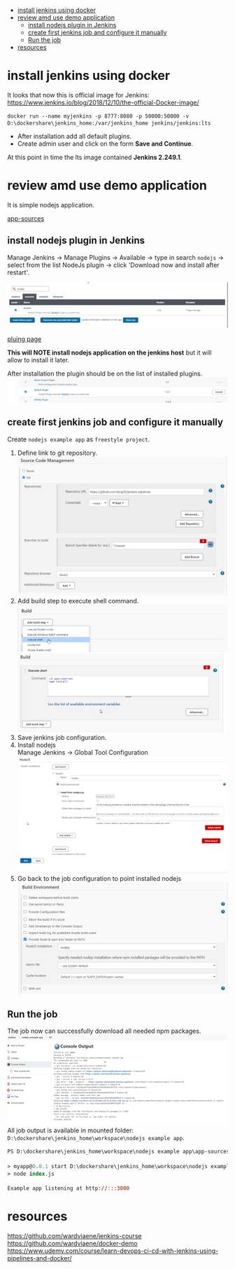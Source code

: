 - [install jenkins using docker](#install-jenkins-using-docker)
- [review amd use demo application](#review-amd-use-demo-application)
  - [install nodejs plugin in Jenkins](#install-nodejs-plugin-in-jenkins)
  - [create first jenkins job and configure it manually](#create-first-jenkins-job-and-configure-it-manually)
  - [Run the job](#run-the-job)
- [resources](#resources)

# install jenkins using docker

It looks that now this is official image for Jenkins: https://www.jenkins.io/blog/2018/12/10/the-official-Docker-image/

```
docker run --name myjenkins -p 8777:8080 -p 50000:50000 -v D:\dockershare\jenkins_home:/var/jenkins_home jenkins/jenkins:lts
```
* After installation add all default plugins.
* Create admin user and click on the form **Save and Continue**.

At this point in time the lts image contained **Jenkins 2.249.1**.

# review amd use demo application

It is simple nodejs application.

[app-sources](./app-sources)

## install nodejs plugin in Jenkins

Manage Jenkins -> Manage Plugins -> Available -> type in search ```nodejs``` -> select from the list NodeJs plugin -> click 'Download now and install after restart'.

![nodejsplugin](./images/jenkins-install-nodejs-plugin.png)

[pluing page](https://plugins.jenkins.io/nodejs/)

**This will NOTE install nodejs application on the jenkins host** but it will allow to install it later.

After installation the plugin should be on the list of installed plugins.
![installednodejs](./images/installed-nodejs-plugin.png)

## create first jenkins job and configure it manually

Create `nodejs example app` as `freestyle project`.   

1. Define link to git repository.
![jenkins-job-manual-config-step1-source-code-mgmt.png](./images/jenkins-job-manual-config-step1-source-code-mgmt.png)
2. Add build step to execute shell command.
![jenkins-job-manual-config-step2-create-shell-command.png](./images/jenkins-job-manual-config-step2-create-shell-command.png)
![jenkins-job-manual-config-step3-npm-install.png](./images/jenkins-job-manual-config-step3-npm-install.png)
3. Save jenkins job configuration.
4. Install nodejs   
   Manage Jenkins -> Global Tool Configuration
![jenkins-job-manual-config-step4-install-nodejs.png](./images/jenkins-job-manual-config-step4-install-nodejs.png)
5. Go back to the job configuration to point installed nodejs
![jenkins-job-manual-config-step5-set-path-to-nodejs.png](./images/jenkins-job-manual-config-step5-set-path-to-nodejs.png)

## Run the job
The job now can successfully download all needed npm packages.
![jenkins-job-manual-config-step6-run-the-job.png](./images/jenkins-job-manual-config-step6-run-the-job.png)
All job output is available in mounted folder: `D:\dockershare\jenkins_home\workspace\nodejs example app`.

```ps
PS D:\dockershare\jenkins_home\workspace\nodejs example app\app-sources> npm start

> myapp@0.0.1 start D:\dockershare\jenkins_home\workspace\nodejs example app\app-sources
> node index.js

Example app listening at http://:::3000
```

# resources
https://github.com/wardviaene/jenkins-course
https://github.com/wardviaene/docker-demo
https://www.udemy.com/course/learn-devops-ci-cd-with-jenkins-using-pipelines-and-docker/